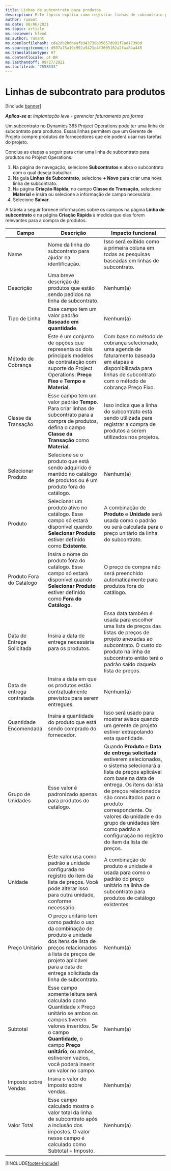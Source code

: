 ```yaml
---
title: Linhas de subcontrato para produtos
description: Este tópico explica como registrar linhas de subcontrato para produtos e usar os diversos campos para registrar compras de produto de fornecedores.
author: rumant
ms.date: 08/06/2021
ms.topic: article
ms.reviewer: kfend
ms.author: rumant
ms.openlocfilehash: cda2db2b6beafb943738b35857d091f7ad17390d
ms.sourcegitcommit: d507a75a19c992a9421e4f3605162a2faa84a445
ms.translationtype: HT
ms.contentlocale: pt-BR
ms.lasthandoff: 09/27/2021
ms.locfileid: "7558533"
---
```

# <a name="subcontract-lines-for-products"></a>Linhas de subcontrato para produtos

[!include [banner](../../includes/dataverse-preview.md)]

_**Aplica-se a:** Implantação leve - gerenciar faturamento pro forma_

Um subcontrato no Dynamics 365 Project Operations pode ter uma linha de subcontrato para produtos. Essas linhas permitem que um Gerente de Projeto compre produtos de fornecedores que ele poderá usar nas tarefas do projeto.

Conclua as etapas a seguir para criar uma linha de subcontrato para produtos no Project Operations.

1. Na página de navegação, selecione **Subcontratos** e abra o subcontrato com o qual deseja trabalhar. 
2. Na guia **Linhas de Subcontrato**, selecione **+ Novo** para criar uma nova linha de subcontrato.
3. Na página **Criação Rápida**, no campo **Classe de Transação**, selecione **Material** e insira ou selecione a informação de campo necessária. 
4. Selecione **Salvar**.

A tabela a seguir fornece informações sobre os campos na página **Linha de subcontrato** e na página **Criação Rápida** à medida que elas forem relevantes para a compra de produtos.

| Campo | Descrição | Impacto funcional|
| ----- | ----------- | ----------- |
| Name | Nome da linha do subcontrato para ajudar na identificação. |Isso será exibido como a primeira coluna em todas as pesquisas baseadas em linhas de subcontrato.
| Descrição | Uma breve descrição de produtos que estão sendo pedidos na linha de subcontrato. | Nenhum(a) |
| Tipo de Linha | Esse campo tem um valor padrão **Baseado em quantidade**. |Nenhum(a) |
| Método de Cobrança | Este é um conjunto de opções que representa os dois principais modelos de contratação com suporte do Project Operations: **Preço Fixo** e **Tempo e Material**. | Com base no método de cobrança selecionado, uma agenda de faturamento baseada em etapas é disponibilizada para linhas de subcontrato com o método de cobrança Preço Fixo. |
| Classe da Transação |Esse campo tem um valor padrão **Tempo**. Para criar linhas de subcontrato para a compra de produtos, defina o campo **Classe da Transação** como **Material**.  | Isso indica que a linha do subcontrato está sendo utilizada para registrar a compra de produtos a serem utilizados nos projetos. |
| Selecionar Produto | Selecione se o produto que está sendo adquirido é mantido no catálogo de produtos ou é um produto fora do catálogo. |Nenhum(a) |
| Produto | Selecionar um produto ativo no catálogo. Esse campo só estará disponível quando **Selecionar Produto** estiver definido como **Existente**. |A combinação de **Produto** e **Unidade** será usada como o padrão ou será calculada para o preço unitário da linha do subcontrato.
| Produto Fora do Catálogo | Insira o nome do produto fora do catálogo. Esse campo só estará disponível quando **Selecionar Produto** estiver definido como **Fora do Catálogo**.  |O preço de compra não será preenchido automaticamente para produtos fora do catálogo.|
| Data de Entrega Solicitada | Insira a data de entrega necessária para os produtos.| Essa data também é usada para escolher uma lista de preços das listas de preços de projeto anexadas ao subcontrato. O custo do produto na linha de subcontrato então terá o padrão saído daquela lista de preços. |
| Data de entrega contratada | Insira a data em que os produtos estão contratualmente previstos para serem entregues.  |Nenhum(a)|
| Quantidade Encomendada | Insira a quantidade do produto que está sendo comprado do fornecedor.| Isso será usado para mostrar avisos quando um gerente de projeto estiver extrapolando esta quantidade.|
| Grupo de Unidades | Esse valor é padronizado apenas para produtos do catálogo. |Quando **Produto** e **Data de entrega solicitada** estiverem selecionados, o sistema selecionará a lista de preços aplicável com base na data de entrega. Os itens da lista de preços relacionados são consultados para o produto correspondente. Os valores da unidade e do grupo de unidades têm como padrão a configuração no registro do item da lista de preços. |
| Unidade | Este valor usa como padrão a unidade configurada no registro do item da lista de preços. Você pode alterar isso para outra unidade, conforme necessário.| A combinação de produto e unidade é usada para como o padrão do preço unitário na linha de subcontrato para produtos de catálogo existentes. |
| Preço Unitário | O preço unitário tem como padrão o uso da combinação de produto e unidade dos itens de lista de preços relacionados à lista de preços de projeto aplicável para a data de entrega solicitada da linha de subcontrato.  |Nenhum(a) |
| Subtotal | Esse campo somente leitura será calculado como Quantidade x Preço unitário se ambos os campos tiverem valores inseridos. Se o campo **Quantidade**, o campo **Preço unitário**, ou ambos, estiverem vazios, você poderá inserir um valor no campo.  |Nenhum(a) |
| Imposto sobre Vendas | Insira o valor do imposto sobre vendas. |Nenhum(a) |
| Valor Total | Esse campo calculado mostra o valor total da linha de subcontrato após a inclusão dos impostos. O valor nesse campo é calculado como Subtotal + Imposto. |Nenhum(a) |


[!INCLUDE[footer-include](../../includes/footer-banner.md)]
